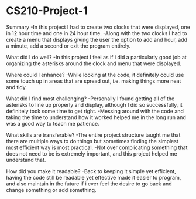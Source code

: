 # CS210-Project-1

Summary
-In this project I had to create two clocks that were displayed, one in 12 hour time and one in 24 hour time.
-Along with the two clocks I had to create a menu that displays giving the user the option to add and hour, add a minute, add a second or exit the program entirely.

What did I do well?
-In this project I feel as if i did a particularly good job at organizing the asterisks around the clock and menu that were displayed.

Where could I enhance?
-While looking at the code, it definitely could use some touch up in areas that are spread out, i.e. making things more neat and tidy.

What did I find most challenging?
-Personally I found getting all of the asterisks to line up properly and display, although I did so successfully, it definitely took some time to get right. 
-Messing around with the code and taking the time to understand how it worked helped me in the long run and was a good way to teach me patience.

What skills are transferable?
-The entire project structure taught me that there are multiple ways to do things but sometimes finding the simplest most efficient way is most practical.
-Not over complicating something that does not need to be is extremely important, and this project helped me understand that.

How did you make it readable?
-Back to keeping it simple yet efficient, having the code still be readable yet effective made it easier to program, and also maintain in the future if i ever feel the desire to go back and change something or add something.
